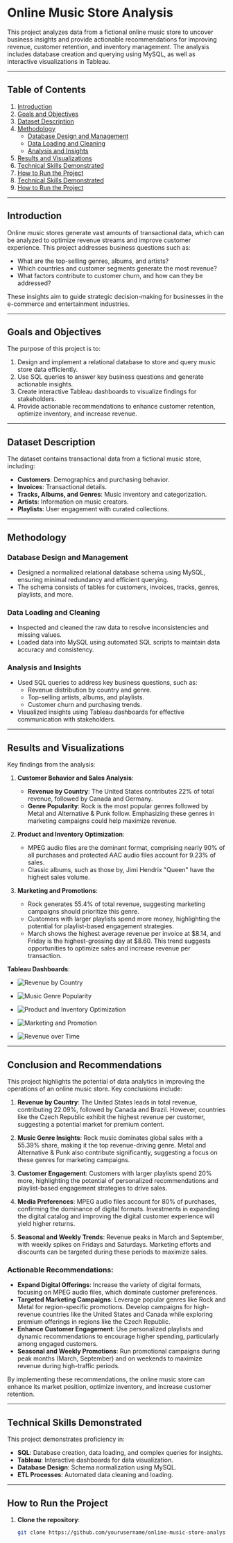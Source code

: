 # Online Music Store Analysis

This project analyzes data from a fictional online music store to uncover business insights and provide actionable recommendations for improving revenue, customer retention, and inventory management. The analysis includes database creation and querying using MySQL, as well as interactive visualizations in Tableau.

---

## Table of Contents

1. [Introduction](#introduction)  
2. [Goals and Objectives](#goals-and-objectives)  
3. [Dataset Description](#dataset-description)  
4. [Methodology](#methodology)  
   - [Database Design and Management](#database-design-and-management)  
   - [Data Loading and Cleaning](#data-loading-and-cleaning)  
   - [Analysis and Insights](#analysis-and-insights)  
5. [Results and Visualizations](#results-and-visualizations)  
6. [Technical Skills Demonstrated](#technical-skills-demonstrated)  
7. [How to Run the Project](#how-to-run-the-project)  
8. [Technical Skills Demonstrated](#technical-skills-demonstrated)  
9. [How to Run the Project](#how-to-run-the-project)

---

## Introduction

Online music stores generate vast amounts of transactional data, which can be analyzed to optimize revenue streams and improve customer experience. This project addresses business questions such as:
- What are the top-selling genres, albums, and artists?
- Which countries and customer segments generate the most revenue?
- What factors contribute to customer churn, and how can they be addressed?

These insights aim to guide strategic decision-making for businesses in the e-commerce and entertainment industries.

---

## Goals and Objectives

The purpose of this project is to:
1. Design and implement a relational database to store and query music store data efficiently.  
2. Use SQL queries to answer key business questions and generate actionable insights.  
3. Create interactive Tableau dashboards to visualize findings for stakeholders.  
4. Provide actionable recommendations to enhance customer retention, optimize inventory, and increase revenue.  

---

## Dataset Description

The dataset contains transactional data from a fictional music store, including:  
- **Customers**: Demographics and purchasing behavior.  
- **Invoices**: Transactional details.  
- **Tracks, Albums, and Genres**: Music inventory and categorization.  
- **Artists**: Information on music creators.  
- **Playlists**: User engagement with curated collections.  

---

## Methodology

### Database Design and Management
- Designed a normalized relational database schema using MySQL, ensuring minimal redundancy and efficient querying.  
- The schema consists of tables for customers, invoices, tracks, genres, playlists, and more.  

### Data Loading and Cleaning
- Inspected and cleaned the raw data to resolve inconsistencies and missing values.  
- Loaded data into MySQL using automated SQL scripts to maintain data accuracy and consistency.  

### Analysis and Insights
- Used SQL queries to address key business questions, such as:  
  - Revenue distribution by country and genre.  
  - Top-selling artists, albums, and playlists.  
  - Customer churn and purchasing trends.  
- Visualized insights using Tableau dashboards for effective communication with stakeholders.  

---

## Results and Visualizations

Key findings from the analysis:  

1. **Customer Behavior and Sales Analysis**:  
   - **Revenue by Country**: The United States contributes 22% of total revenue, followed by Canada and Germany.  
   - **Genre Popularity**: Rock is the most popular genres followed by Metal and Alternative & Punk follow. Emphasizing these genres in marketing campaigns could help maximize revenue.  

2. **Product and Inventory Optimization**:  
   - MPEG audio files are the dominant format, comprising nearly 90% of all purchases and protected AAC audio files account for 9.23% of sales.  
   - Classic albums, such as those by, Jimi Hendrix "Queen" have the highest sales volume.  

3. **Marketing and Promotions**:  
   - Rock generates 55.4% of total revenue, suggesting marketing campaigns should prioritize this genre.  
   - Customers with larger playlists spend more money, highlighting the potential for playlist-based engagement strategies.
   - March shows the highest average revenue per invoice at $8.14, and Friday is the highest-grossing day at $8.60. This trend suggests opportunities to optimize sales and increase revenue per transaction.

**Tableau Dashboards**:  
- ![Revenue by Country](Dashboards/Revenue_by_Coutry.png) 
- ![Music Genre Popularity](Dashboards/Music_Genre_Popularity.png)
   
- ![Product and Inventory Optimization](Dashboards/Product_and_Inventory_Optimization.png)
- ![Marketing and Promotion](Dashboards/Marketing_and_Promotions.png)

- ![Revenue over Time](Dashboards/Revenue_and_Transaction_over_Time.png) 

---
## Conclusion and Recommendations

This project highlights the potential of data analytics in improving the operations of an online music store. Key conclusions include:

1. **Revenue by Country**: The United States leads in total revenue, contributing 22.09%, followed by Canada and Brazil. However, countries like the Czech Republic exhibit the highest revenue per customer, suggesting a potential market for premium content.

2. **Music Genre Insights**: Rock music dominates global sales with a 55.39% share, making it the top revenue-driving genre. Metal and Alternative & Punk also contribute significantly, suggesting a focus on these genres for marketing campaigns.

3. **Customer Engagement**: Customers with larger playlists spend 20% more, highlighting the potential of personalized recommendations and playlist-based engagement strategies to drive sales.

4. **Media Preferences**: MPEG audio files account for 80% of purchases, confirming the dominance of digital formats. Investments in expanding the digital catalog and improving the digital customer experience will yield higher returns.

5. **Seasonal and Weekly Trends**: Revenue peaks in March and September, with weekly spikes on Fridays and Saturdays. Marketing efforts and discounts can be targeted during these periods to maximize sales.

### Actionable Recommendations:

- **Expand Digital Offerings**: Increase the variety of digital formats, focusing on MPEG audio files, which dominate customer preferences.
- **Targeted Marketing Campaigns**: Leverage popular genres like Rock and Metal for region-specific promotions. Develop campaigns for high-revenue countries like the United States and Canada while exploring premium offerings in regions like the Czech Republic.
- **Enhance Customer Engagement**: Use personalized playlists and dynamic recommendations to encourage higher spending, particularly among engaged customers.
- **Seasonal and Weekly Promotions**: Run promotional campaigns during peak months (March, September) and on weekends to maximize revenue during high-traffic periods.

By implementing these recommendations, the online music store can enhance its market position, optimize inventory, and increase customer retention.

---

## Technical Skills Demonstrated

This project demonstrates proficiency in:  
- **SQL**: Database creation, data loading, and complex queries for insights.  
- **Tableau**: Interactive dashboards for data visualization.  
- **Database Design**: Schema normalization using MySQL.  
- **ETL Processes**: Automated data cleaning and loading.  

---

## How to Run the Project

1. **Clone the repository**:  
   ```bash
   git clone https://github.com/yourusername/online-music-store-analysis.git
